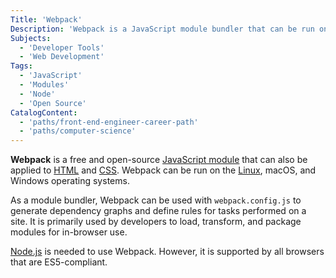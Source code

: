 ```yaml
---
Title: 'Webpack'
Description: 'Webpack is a JavaScript module bundler that can be run on the Linux, macOS, and Windows operating systems.'
Subjects:
  - 'Developer Tools'
  - 'Web Development'
Tags:
  - 'JavaScript'
  - 'Modules'
  - 'Node'
  - 'Open Source'
CatalogContent:
  - 'paths/front-end-engineer-career-path'
  - 'paths/computer-science'
---
```


**Webpack** is a free and open-source [JavaScript module](https://www.codecademy.com/resources/docs/javascript/modules) that can also be applied to [HTML](https://www.codecademy.com/resources/docs/html) and [CSS](https://www.codecademy.com/resources/docs/css). Webpack can be run on the [Linux](https://www.codecademy.com/resources/docs/open-source/linux), macOS, and Windows operating systems.

As a module bundler, Webpack can be used with `webpack.config.js` to generate dependency graphs and define rules for tasks performed on a site. It is primarily used by developers to load, transform, and package modules for in-browser use.

[Node.js](https://www.codecademy.com/resources/docs/open-source/node-js) is needed to use Webpack. However, it is supported by all browsers that are ES5-compliant.
